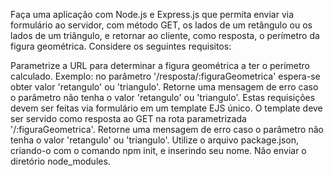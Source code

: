 Faça uma aplicação com Node.js e Express.js que permita enviar via formulário ao servidor, com método GET, os lados de um retângulo ou os lados de um triângulo, e retornar ao cliente, como resposta, o perímetro da figura geométrica. Considere os seguintes requisitos:

Parametrize a URL para determinar a figura geométrica a ter o perímetro calculado. Exemplo: no parâmetro '/resposta/:figuraGeometrica' espera-se obter valor 'retangulo' ou 'triangulo'. Retorne uma mensagem de erro caso o parâmetro não tenha o valor 'retangulo' ou 'triangulo'. 
Estas requisições devem ser feitas via formulário em um template EJS único. O template deve ser servido como resposta ao GET na rota parametrizada '/:figuraGeometrica'. Retorne uma mensagem de erro caso o parâmetro não tenha o valor 'retangulo' ou 'triangulo'. 
Utilize o arquivo package.json, criando-o com o comando npm init, e inserindo seu nome.
Não enviar o diretório node_modules.